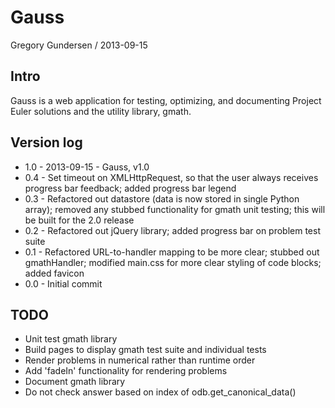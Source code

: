 Gauss
=====
Gregory Gundersen / 2013-09-15

Intro
-----
Gauss is a web application for testing, optimizing, and documenting Project Euler solutions and the utility library, gmath.


Version log
-----------
- 1.0 - 2013-09-15 - Gauss, v1.0
- 0.4 - Set timeout on XMLHttpRequest, so that the user always receives progress bar feedback; added progress bar legend
- 0.3 - Refactored out datastore (data is now stored in single Python array); removed any stubbed functionality for gmath unit testing; this will be built for the 2.0 release
- 0.2 - Refactored out jQuery library; added progress bar on problem test suite
- 0.1 - Refactored URL-to-handler mapping to be more clear; stubbed out gmathHandler; modified main.css for more clear styling of code blocks; added favicon
- 0.0 - Initial commit


TODO
-----------
- Unit test gmath library
- Build pages to display gmath test suite and individual tests
- Render problems in numerical rather than runtime order
- Add 'fadeIn' functionality for rendering problems
- Document gmath library
- Do not check answer based on index of odb.get_canonical_data()